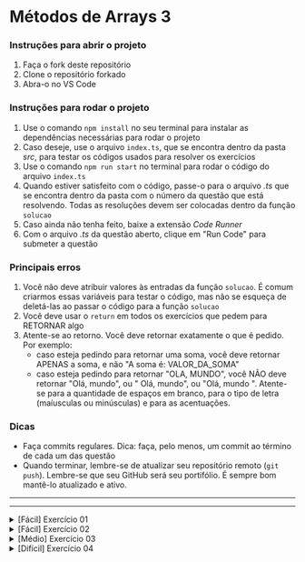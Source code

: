 # Métodos de Arrays 3

### Instruções para abrir o projeto

1. Faça o fork deste repositório
2. Clone o repositório forkado
3. Abra-o no VS Code

### Instruções para rodar o projeto

1. Use o comando `npm install` no seu terminal para instalar as dependências necessárias para rodar o projeto
2. Caso deseje, use o arquivo `index.ts`, que se encontra dentro da pasta _src_, para testar os códigos usados para resolver os exercícios
3. Use o comando `npm run start` no terminal para rodar o código do arquivo `index.ts`
4. Quando estiver satisfeito com o código, passe-o para o arquivo _.ts_ que se encontra dentro da pasta com o número da questão que está resolvendo. Todas as resoluções devem ser colocadas dentro da função `solucao`
5. Caso ainda não tenha feito, baixe a extensão _Code Runner_
6. Com o arquivo _.ts_ da questão aberto, clique em "Run Code" para submeter a questão

### Principais erros

1. Você não deve atribuir valores às entradas da função `solucao`. É comum criarmos essas variáveis para testar o código, mas não se esqueça de deletá-las ao passar o código para a função `solucao`
2. Você deve usar o `return` em todos os exercícios que pedem para RETORNAR algo
3. Atente-se ao retorno. Você deve retornar exatamente o que é pedido. Por exemplo:
   - caso esteja pedindo para retornar uma soma, você deve retornar APENAS a soma, e não "A soma é: VALOR_DA_SOMA"
   - caso esteja pedindo para retornar "OLA, MUNDO", você NÃO deve retornar "Olá, mundo", ou " Olá, mundo", ou "Olá, mundo ". Atente-se para a quantidade de espaços em branco, para o tipo de letra (maíusculas ou minúsculas) e para as acentuações.

### Dicas

- Faça commits regulares. Dica: faça, pelo menos, um commit ao término de cada um das questão
- Quando terminar, lembre-se de atualizar seu repositório remoto (`git push`). Lembre-se que seu GitHub será seu portifólio. É sempre bom mantê-lo atualizado e ativo.

---

---

<details>
<summary>[Fácil] Exercício 01</summary>

# Ordenação por preços

## Problema

Você está desenvolvendo a funcionalidade de um site responsável por filtrar os produtos por preço.

## Entrada

A entrada será composta por duas variáveis:

- `precos`: array de number contendo os preços dos produtos anunciados pelo site
- `filtroPreco`: string que mostra o tipo de filtro que o usuário deseja. Os possíveis valores são "crescente" ou "decrescente", caso o usuário deseje, respectivamente, ordenar os preços de forma crescente ou decrescente.

## Saída

Seu programa deve **RETORNAR** a lista de preços ordenada.

## Exemplos

### Entrada 1

```ts
precos = [40, 35, 9, 402, 44.1];
filtroPreco = "decrescente";
```

### Saída 1

```ts
[402, 44.1, 40, 35, 9];
```

### Explicação 1

Os preços foram ordenados de forma decrescente.

</details>

<details>
<summary>[Fácil] Exercício 02</summary>

# Ordem alfabética

## Problema

Você foi contratado para desenvolver o site de uma escola da sua cidade. Uma das funcionalidades necessárias é a de mostrar os alunos em ordem alfabética.

## Entrada

A entrada será composta por duas variáveis:

- `listaAlunos`: array de strings que contém os nomes dos alunos da escola
- `ordemAlfabetica`: booleano que indica se o usuário deseja (true) ou não (false) mostrar os alunos em ordem alfabética

## Saída

Seu programa deve **RETORNAR** a lista de alunos em ordem alfabética, caso a variável `ordemAlfabetica` seja true; ou a lista na ordem original, caso a variável `ordemAlfabetica` seja false.

## Exemplos

### Entrada 1

```ts
listaAlunos = ["Lucas", "Camila", "Taís", "Carla", "Ana"];
ordemAlfabetica = true;
```

### Saída 1

```ts
["Ana", "Camila", "Carla", "Lucas", "Taís"];
```

### Explicação 1

O usuário deseja mostrar os alunos em ordem alfabética (`ordemAlfabetica = true`).

</details>

<details>

<summary>[Médio] Exercício 03</summary>

# Imóveis

## Problema

Você trabalha para uma empresa de aluguel de imóveis e precisa de um sistema que permita ao usuário listar os anúncios em ordem crescente de acordo com o valor do aluguel (do mais barato ao mais caro).

## Entrada

A entrada será composta por uma variável:

- `anuncios`: array de objetos. Cada objeto armazena as propriedades `titulo`, `descricao` e `preco` de um imóvel anunciado

## Saída

Seu programa deve **RETORNAR**:

- `NAO ENCONTRADO`: caso a lista de imóveis esteja vazia
- A lista de imóveis em ordem crescente de acordo com o valor do aluguel

## Exemplos

### Entrada 1

```ts
anuncios = [
  {
    titulo: "Apartamento Reformado",
    descricao: "Apartamento confortável e seguro",
    preco: 3000,
  },
  {
    titulo: "Casa Branca",
    descricao: "Casa com 3 quartos e 2 banheiros",
    preco: 1500.67,
  },
  {
    titulo: "Apartamento com piscina",
    descricao: "Apartamento confortável, com piscina, sauna e churrasqueira",
    preco: 5600,
  },
  {
    titulo: "Casa com 4 quartos",
    descricao: "A casa possui 4 quartos, 2 banheiros e uma sala de estar",
    preco: 2900,
  },
  {
    titulo: "Kitnet",
    descricao: "Kitnet aconchegante, com lareira e banheira privada",
    preco: 4325,
  },
];
```

### Saída 1

```ts
[
  {
    titulo: "Casa Branca",
    descricao: "Casa com 3 quartos e 2 banheiros",
    preco: 1500.67,
  },
  {
    titulo: "Casa com 4 quartos",
    descricao: "A casa possui 4 quartos, 2 banheiros e uma sala de estar",
    preco: 2900,
  },
  {
    titulo: "Apartamento Reformado",
    descricao: "Apartamento confortável e seguro",
    preco: 3000,
  },
  {
    titulo: "Kitnet",
    descricao: "Kitnet aconchegante, com lareira e banheira privada",
    preco: 4325,
  },
  {
    titulo: "Apartamento com piscina",
    descricao: "Apartamento confortável, com piscina, sauna e churrasqueira",
    preco: 5600,
  },
];
```

### Explicação 1

A saída corresponde aos imóveis anunciados apresentados em ordem crescente de acordo com os valores dos aluguéis.

</details>

<details>
<summary>[Difícil] Exercício 04</summary>

# Maiores campeões

## Problema

Você trabalha como desenvolvedor de software para a FIFA, entidade que rege o futebol no mundo. Uma das funcionalidades que está desenvolvendo é a de mostrar, de forma ordenada, os times que mais ganharam títulos em seus respectivos países.

## Entrada

A entrada será composta por duas variáveis:

- `times`: array de objetos contendo informações dos times. Cada objeto armazena as seguintes propriedades: "nome", "pais" e "quantidadeTitulos", que representam, respectivamente, o nome do time, o país ao qual o time pertence e a quantidade de títulos que ele possui
- `paisFiltrado`: string que indica o país do time que o usuário deseja consultar

## Saída

Seu programa deve **RETORNAR** os times do país desejado em ordem decrescente de quantidades de títulos. Caso não seja encontrado nenhum time do país desejado, seu programa deve retornar "NAO ENCONTRADO".

## Exemplos

### Entrada 1

```ts
times = [
  {
    nome: "Time 1",
    pais: "Brasil",
    quantidadeTitulos: 5,
  },
  {
    nome: "Time 2",
    pais: "Brasil",
    quantidadeTitulos: 3,
  },
  {
    nome: "Time 3",
    pais: "França",
    quantidadeTitulos: 1,
  },
  {
    nome: "Time 4",
    pais: "Espanha",
    quantidadeTitulos: 20,
  },
  {
    nome: "Time 5",
    pais: "Espanha",
    quantidadeTitulos: 3,
  },
  {
    nome: "Time 6",
    pais: "França",
    quantidadeTitulos: 0,
  },
  {
    nome: "Time 7",
    pais: "Espanha",
    quantidadeTitulos: 20,
  },
  {
    nome: "Time 8",
    pais: "Argentina",
    quantidadeTitulos: 1,
  },
  {
    nome: "Time 9",
    pais: "França",
    quantidadeTitulos: 9,
  },
];
paisFiltrado = "França";
```

### Saída 1

```ts
[
  {
    nome: "Time 9",
    pais: "França",
    quantidadeTitulos: 9,
  },
  {
    nome: "Time 3",
    pais: "França",
    quantidadeTitulos: 1,
  },
  {
    nome: "Time 6",
    pais: "França",
    quantidadeTitulos: 0,
  },
];
```

### Explicação 1

O usuário filtrou por times da França e eles estão sendo retornados em ordem decrescente de títulos.

</details>
